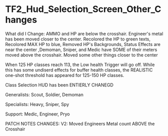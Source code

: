 # TF2_Hud_Selection_Screen_Other_Changes
What did I Change:
 AMMO and HP are below the crosshair. Engineer's metal has been moved closer to the center. Recolored the HP to green texts, Recolored MAX HP to blue, Removed HP's Backgrounds, Status Effects are near the center ,Demoman, Sniper, and Medic have SOME of their meters moved above the crosshair. Moved some other things closer to the center
 
 When 125 HP classes reach 113, the Low health Trigger will go off. While this has some undiserd effects for buffer health classes, the REALISTIC one-shot threshold has appeared for 125-150 HP classes.

 Class Selection HUD has been ENTIERLY CHANEGD
 
 Generalists: Scout, Soldier, Demoman
 
 Specialists: Heavy, Sniper, Spy
 
 Support: Medic, Engineer, Pryo

PATCH NOTES CHANGES:
V2: Moved Engineers Metal count ABOVE the Crosshair
